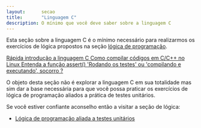```yaml
---
layout:      secao
title:       "Linguagem C"
description: O mínimo que você deve saber sobre a linguagem C
---
```


Esta seção sobre a linguagem C é o mínimo necessário para realizarmos os exercícios de lógica propostos na seção
[lógica de programação](/logica-de-programacao/).


<div class="list-group">
    <a href="/linguagem-c/introducao-linguagem-c/" class="list-group-item">
           Rápida introdução a linguagem C
    </a>
    <a href="/linguagem-c/como-compilar-no-linux/" class="list-group-item">
           Como compilar códigos em C/C++ no Linux
    </a>
    <a href="/linguagem-c/entendendo-o-assert-c/" class="list-group-item">
           Entenda a função assert()
    </a>
    <a href="/linguagem-c/rodando-os-testes/" class="list-group-item">
           &#039;Rodando os testes&#039;  ou &#039;compilando e executando&#039;,  socorro ?
    </a>
</div>


O objeto desta seção não é explorar a linguagem C em sua totalidade mas sim dar a base necessária para que você possa
praticar os exercícios de lógica de programação aliados a prática de testes unitários.

Se você estiver confiante aconselho então a visitar a seção de lógica:

- [Lógica de programação aliada a testes unitários](/logica-de-programacao/)

